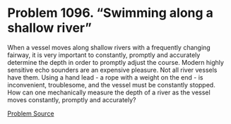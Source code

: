 # Problem 1096. “Swimming along a shallow river”

When a vessel moves along shallow rivers with a frequently changing fairway, it is very important to constantly, promptly and accurately determine the depth in order to promptly adjust the course. Modern highly sensitive echo sounders are an expensive pleasure. Not all river vessels have them. Using a hand lead - a rope with a weight on the end - is inconvenient, troublesome, and the vessel must be constantly stopped. How can one mechanically measure the depth of a river as the vessel moves constantly, promptly and accurately?

[Problem Source](https://www.trizland.ru/tasks/5544/)